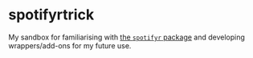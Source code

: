 # spotifyrtrick
My sandbox for familiarising with [the `spotifyr` package](https://www.rcharlie.com/spotifyr/) and developing wrappers/add-ons for my future use.
